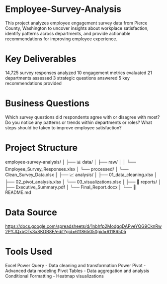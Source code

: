 # Employee-Survey-Analysis
This project analyzes employee engagement survey data from Pierce County, Washington to uncover insights about workplace satisfaction, identify patterns across departments, and provide actionable recommendations for improving employee experience.

# Key Deliverables

14,725 survey responses analyzed
10 engagement metrics evaluated
21 departments assessed
3 strategic questions answered
5 key recommendations provided

# Business Questions

Which survey questions did respondents agree with or disagree with most?
Do you notice any patterns or trends within departments or roles?
What steps should be taken to improve employee satisfaction?

# Project Structure

employee-survey-analysis/
│
├── 📊 data/
│   ├── raw/
│   │   └── Employee_Survey_Responses.xlsx
│   └── processed/
│       └── Clean_Survey_Data.xlsx
│
├── 📈 analysis/
│   ├── 01_data_cleaning.xlsx
│   ├── 02_pivot_analysis.xlsx
│   └── 03_visualizations.xlsx
│
├── 📄 reports/
│   ├── Executive_Summary.pdf
│   └── Final_Report.docx
│
└── 📝 README.md

# Data Source 
https://docs.google.com/spreadsheets/d/1nbhfp2ModgqDAPveYQG9CknRw2PYJQxbOTs3xSKOB8E/edit?gid=61186505#gid=61186505

# Tools Used

Excel Power Query - Data cleaning and transformation
Power Pivot - Advanced data modeling
Pivot Tables - Data aggregation and analysis
Conditional Formatting - Heatmap visualizations


